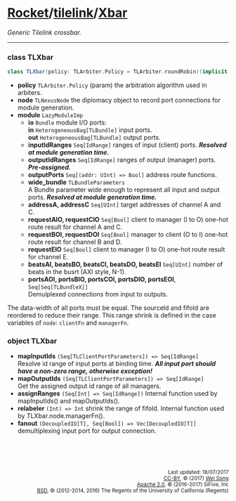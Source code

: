 [Rocket](../Readme.md)/[tilelink](../tilelink.md)/[Xbar](https://github.com/freechipsproject/rocket-chip/blob/master/src/main/scala/tilelink/Xbar.scala)
=====================
*Generic Tilelink crossbar.*

**********************

### class TLXbar

~~~scala
class TLXbar(policy: TLArbiter.Policy = TLArbiter.roundRobin)(implicit p: Parameters) extends LazyModule
~~~

+ **policy** `TLArbiter.Policy` (param) the arbitration algorithm used in arbiters.
+ **node** `TLNexusNode` the diplomacy object to record port connections for module generation.
+ **module** `LazyModuleImp`
  - **io** `Bundle` module I/O ports:<br>
    **in** `HeterogeneousBag[TLBundle]` input ports.<br>
    **out** `HeterogeneousBag[TLBundle]` output ports.<br>
  - **inputIdRanges** `Seq[IdRange]` ranges of input (client) ports. **_Resolved at module generation time._**
  - **outputIdRanges** `Seq[IdRange]` ranges of output (manager) ports. **_Pre-assigned._**
  - **outputPorts** `Seq[(addr: UInt) => Bool]` address route functions.
  - **wide_bundle** `TLBundleParameters`<br>
    A Bundle parameter wide enough to represent all input and output ports. **_Resolved at module generation time._**
  - **addressA, addressC** `Seq[UInt]` target addresses of channel A and C.
  - **requestAIO, requestCIO** `Seq[Bool]` client to manager (I to O) one-hot route result for channel A and C.
  - **requestBOI, requestDOI** `Seq[Bool]` manager to client (O to I) one-hot route result for channel B and D.
  - **requestEIO** `Seq[Bool]` client to manager (I to O) one-hot route result for channel E.
  - **beatsAI, beatsBO, beatsCI, beatsDO, beatsEI** `Seq[UInt]` number of beats in the busrt (AXI style, N-1).
  - **portsAOI, portsBIO, portsCOI, portsDIO, portsEOI**, `Seq[Seq[TLBundleX]]`<br>
    Demulplexed connections from input to outputs.

The data-width of all ports must be equal.
The sourceId and fifoId are reordered to reduce their range.
This range shrink is defined in the case variables of `node`: `clientFn` and `managerFn`.


### object TLXbar

+ **mapInputIds** `(Seq[TLClientPortParameters]) => Seq[IdRange]`<br>
  Resolve id range of input ports at binding time. **_All input port should have a non-zero range, otherwise exception!_**
+ **mapOutputIds** `(Seq[TLClientPortParameters]) => Seq[IdRange]`<br>
  Get the assigned output id range of all managers.
+ **assignRanges** `(Seq[Int] => Seq[IdRange])` Internal function used by mapInputIds() and mapOutputIds().
+ **relabeler** `(Int) => Int` shrink the range of fifoId. Internal function used by TLXbar.node.managerFn().
+ **fanout** `(DecoupledIO[T], Seq[Bool]) => Vec[DecoupledIO[T]]` demultiplexing input port for output connection.


<br><br><br><p align="right">
<sub>
Last updated: 18/07/2017<br>
[CC-BY](https://creativecommons.org/licenses/by/3.0/), &copy; (2017) [Wei Song](mailto:wsong83@gmail.com)<br>
[Apache 2.0](https://github.com/freechipsproject/rocket-chip/blob/master/LICENSE.SiFive), &copy; (2016-2017) SiFive, Inc<br>
[BSD](https://github.com/freechipsproject/rocket-chip/blob/master/LICENSE.Berkeley), &copy; (2012-2014, 2016) The Regents of the University of California (Regents)
</sub>
</p>
